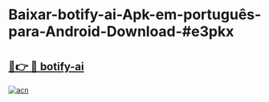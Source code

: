 # Baixar-botify-ai-Apk-em-português​-para-Android-Download-#e3pkx

# <h2><a href="https://ainizakaria.my?title=botify-ai&ref=24M">🔗👉 🔴 botify-ai</a></h2>

[![acn](https://github.com/user-attachments/assets/0f9c940e-d8b0-45ae-aac7-cd30a18b3e1c)](https://ainizakaria.my?title=botify-ai&ref=24M)

